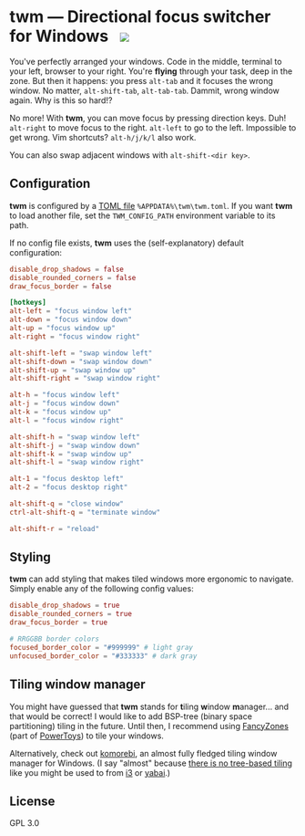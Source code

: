 # twm — Directional focus switcher for Windows &nbsp; ![](https://github.com/tom94/twm/workflows/CI/badge.svg)

You've perfectly arranged your windows.
Code in the middle, terminal to your left, browser to your right.
You're **flying** through your task, deep in the zone.
But then it happens: you press `alt-tab` and it focuses the wrong window.
No matter, `alt-shift-tab`, `alt-tab-tab`.
Dammit, wrong window again.
Why is this so hard!?

No more!
With **twm**, you can move focus by pressing direction keys.
Duh!
`alt-right` to move focus to the right.
`alt-left` to go to the left.
Impossible to get wrong.
Vim shortcuts?
`alt-h/j/k/l` also work.

You can also swap adjacent windows with `alt-shift-<dir key>`.

## Configuration

**twm** is configured by a [TOML file](https://toml.io/en/) `%APPDATA%\twm\twm.toml`.
If you want **twm** to load another file, set the `TWM_CONFIG_PATH` environment variable to its path.

If no config file exists, **twm** uses the (self-explanatory) default configuration:

```toml
disable_drop_shadows = false
disable_rounded_corners = false
draw_focus_border = false

[hotkeys]
alt-left = "focus window left"
alt-down = "focus window down"
alt-up = "focus window up"
alt-right = "focus window right"

alt-shift-left = "swap window left"
alt-shift-down = "swap window down"
alt-shift-up = "swap window up"
alt-shift-right = "swap window right"

alt-h = "focus window left"
alt-j = "focus window down"
alt-k = "focus window up"
alt-l = "focus window right"

alt-shift-h = "swap window left"
alt-shift-j = "swap window down"
alt-shift-k = "swap window up"
alt-shift-l = "swap window right"

alt-1 = "focus desktop left"
alt-2 = "focus desktop right"

alt-shift-q = "close window"
ctrl-alt-shift-q = "terminate window"

alt-shift-r = "reload"
```

## Styling

**twm** can add styling that makes tiled windows more ergonomic to navigate.
Simply enable any of the following config values:

```toml
disable_drop_shadows = true
disable_rounded_corners = true
draw_focus_border = true

# RRGGBB border colors
focused_border_color = "#999999" # light gray
unfocused_border_color = "#333333" # dark gray
```

## Tiling window manager

You might have guessed that **twm** stands for **t**iling **w**indow **m**anager... and that would be correct!
I would like to add BSP-tree (binary space partitioning) tiling in the future.
Until then, I recommend using [FancyZones](https://learn.microsoft.com/en-us/windows/powertoys/fancyzones) (part of [PowerToys](https://learn.microsoft.com/en-us/windows/powertoys/)) to tile your windows.

Alternatively, check out [komorebi](https://github.com/LGUG2Z/komorebi), an almost fully fledged tiling window manager for Windows.
(I say "almost" because [there is no tree-based tiling](https://github.com/LGUG2Z/komorebi/issues/59) like you might be used to from [i3](https://i3wm.org/) or [yabai](https://github.com/koekeishiya/yabai).)

## License

GPL 3.0
